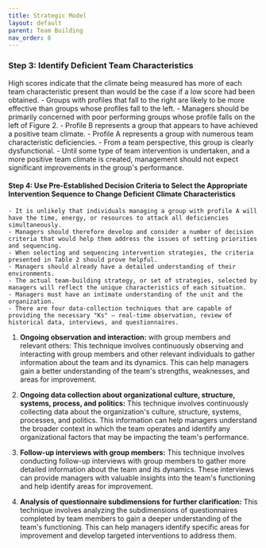 ```yaml
---
title: Strategic Model
layout: default 
parent: Team Building
nav_order: 8
---
```



### Step 3: Identify Deficient Team Characteristics

High scores indicate that the climate being measured has more of each team characteristic present than would be the case if a low score had been obtained. 
    - Groups with profiles that fall to the right are likely to be more effective than groups whose profiles fall to the left.
    - Managers should be primarily concerned with poor performing groups whose profile falls on the left of Figure 2.
    - Profile B represents a group that appears to have achieved a positive team climate.
    - Profile A represents a group with numerous team characteristic deficiencies.
    - From a team perspective, this group is clearly dysfunctional.
    - Until some type of team intervention is undertaken, and a more positive team climate is created, management should not expect significant improvements in the group's performance.

#### Step 4: Use Pre-Established Decision Criteria to Select the Appropriate Intervention Sequence to Change Deficient Climate Characteristics

    - It is unlikely that individuals managing a group with profile A will have the time, energy, or resources to attack all deficiencies simultaneously.
    - Managers should therefore develop and consider a number of decision criteria that would help them address the issues of setting priorities and sequencing.
    - When selecting and sequencing intervention strategies, the criteria presented in Table 2 should prove helpful.
    - Managers should already have a detailed understanding of their environments.
    - The actual team-building strategy, or set of strategies, selected by managers will reflect the unique characteristics of each situation.
    - Managers must have an intimate understanding of the unit and the organization.
    - There are four data-collection techniques that are capable of providing the necessary "Ks" — real-time observation, review of historical data, interviews, and questionnaires.


 1. **Ongoing observation and interaction:** with group members and relevant others: This technique involves continuously observing and interacting with group members and other relevant individuals to gather information about the team and its dynamics. This can help managers gain a better understanding of the team's strengths, weaknesses, and areas for improvement. 

1. **Ongoing data collection about organizational culture, structure, systems, process, and politics:** This technique involves continuously collecting data about the organization's culture, structure, systems, processes, and politics. This information can help managers understand the broader context in which the team operates and identify any organizational factors that may be impacting the team's performance.
1.  **Follow-up interviews with group members:** This technique involves conducting follow-up interviews with group members to gather more detailed information about the team and its dynamics. These interviews can provide managers with valuable insights into the team's functioning and help identify areas for improvement.
1. **Analysis of questionnaire subdimensions for further clarification:** This technique involves analyzing the subdimensions of questionnaires completed by team members to gain a deeper understanding of the team's functioning. This can help managers identify specific areas for improvement and develop targeted interventions to address them.